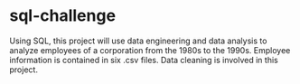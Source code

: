 # sql-challenge
Using SQL, this project will use data engineering and data analysis to analyze employees of a corporation from the 1980s to the 1990s. Employee information is contained in six .csv files. Data cleaning is involved in this project. 
